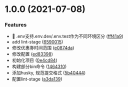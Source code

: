 # 1.0.0 (2021-07-08)


### Features

* 🎸 .env支持.env.dev/.env.test作为不同环境区分 ([fff41a9](https://github.com/aotuzuche/automs/commit/fff41a9826da22a49bbe1ac6f14dcb3d65bbadd7))
* add lint-stage ([6590015](https://github.com/aotuzuche/automs/commit/6590015e69cfd5e490285b2217c8b809218af997))
* 修改优惠券时间范围 ([e0874da](https://github.com/aotuzuche/automs/commit/e0874da3585db63347e6378fcf1ab2493437c5a0))
* 修改配置 ([ed83398](https://github.com/aotuzuche/automs/commit/ed833989df6ee376761ac1a9efd26c14d7ee74b5))
* 初始化项目 ([0e4cd84](https://github.com/aotuzuche/automs/commit/0e4cd848d0d14135dcb88d5158747bacfc0db536))
* 构建部分bin命令 ([1464310](https://github.com/aotuzuche/automs/commit/1464310f7847de0ee74c3dfae8ec6e3192d386be))
* 添加husky, 规范提交格式 ([5b40444](https://github.com/aotuzuche/automs/commit/5b40444ad02e25a7085d5a67b8bff694fa90b570))
* 配置lint-stage ([a3da139](https://github.com/aotuzuche/automs/commit/a3da139e93a99f0c28ab65f504ed063f0b2e97c7))



